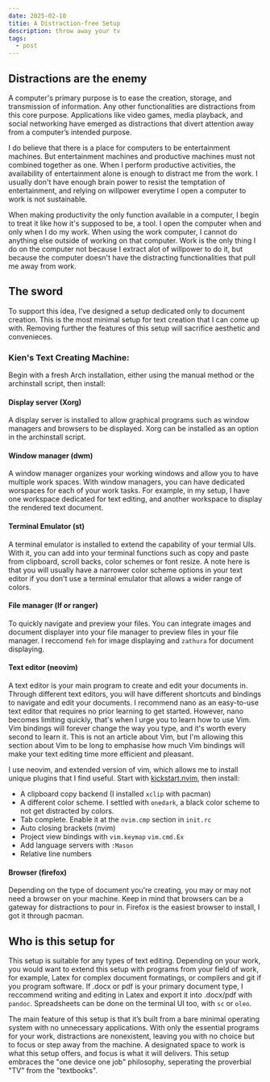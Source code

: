 ```yaml
---
date: 2025-02-10
titie: A Distraction-free Setup
description: throw away your tv
tags:
  - post
---
```

## Distractions are the enemy
A computer's primary purpose is to ease the creation, storage, and transmission of information. Any other functionalities are distractions from this core purpose.
Applications like video games, media playback, and social networking have emerged as distractions that divert attention away from a computer’s intended purpose.

I do believe that there is a place for computers to be entertainment machines.
But entertainment machines and productive machines must not combined together as one.
When I perform productive activities, the availability of entertainment alone is enough to distract me from the work.
I usually don't have enough brain power to resist the temptation of entertainment, and relying on willpower everytime I open a computer to work is not sustainable.

When making productivity the only function available in a computer, I begin to treat it like how it's supposed to be, a tool.
I open the computer when and only when I do my work.
When using the work computer, I cannot do anything else outside of working on that computer.
Work is the only thing I do on the computer not because I extract alot of willpower to do it, but because the computer doesn't have the distracting functionalities that pull me away from work.

## The sword
To support this idea, I’ve designed a setup dedicated only to document creation.
This is the most minimal setup for text creation that I can come up with.
Removing further the features of this setup will sacrifice aesthetic and convenieces.

### Kien's Text Creating Machine:
Begin with a fresh Arch installation, either using the manual method or the archinstall script, then install:

#### Display server (Xorg)
A display server is installed to allow graphical programs such as window managers and browsers to be displayed. Xorg can be installed as an option in the archinstall script.

#### Window manager (dwm)
A window manager organizes your working windows and allow you to have multiple work spaces. With window managers, you can have dedicated worspaces for each of your work tasks. For example, in my setup, I have one workspace dedicated for text editing, and another workspace to display the rendered text document.

#### Terminal Emulator (st)
A terminal emulator is installed to extend the capability of your termial UIs. With it, you can add into your terminal functions such as copy and paste from clipboard, scroll backs, color schemes or font resize. A note here is that you will usually have a narrower color scheme options in your text editor if you don't use a terminal emulator that allows a wider range of colors.

#### File manager (lf or ranger)
To quickly navigate and preview your files. You can integrate images and document displayer into your file manager to preview files in your file manager. I reccomend ```feh``` for image displaying and ```zathura``` for document displaying.

#### Text editor (neovim)
A text editor is your main program to create and edit your documents in. Through different text editors, you will have different shortcuts and bindings to navigate and edit your documents. I recommend nano as an easy-to-use text editor that requires no prior learning to get started. However, nano becomes limiting quickly, that's when I urge you to learn how to use Vim. Vim bindings will forever change the way you type, and it's worth every second to learn it. This is not an article about Vim, but I'm allowing this section about Vim to be long to emphasise how much Vim bindings will make your text editing time more efficient and pleasant.

I use neovim, and extended version of vim, which allows me to install unique plugins that I find useful. Start with [kickstart.nvim](https://github.com/nvim-lua/kickstart.nvim), then install:
- A clipboard copy backend (I installed ```xclip``` with pacman)
- A different color scheme. I settled with ```onedark```, a black color scheme to not get distracted by colors.
- Tab complete. Enable it at the  ```nvim.cmp``` section in ```init.rc```
- Auto closing brackets (nvim)
- Project view bindings with ```vim.keymap``` ```vim.cmd.Ex```
- Add language servers with ```:Mason```
- Relative line numbers

#### Browser (firefox)
Depending on the type of document you're creating, you may or may not need a browser on your machine. Keep in mind that browsers can be a gateway for distractions to pour in. Firefox is the easiest browser to install, I got it through pacman.

## Who is this setup for
This setup is suitable for any types of text editing. Depending on your work, you would want to extend this setup with programs from your field of work, for example, Latex for complex document formatings, or compilers and git if you program software. If .docx or pdf is your primary document type, I reccommend writing and editing in Latex and export it into .docx/pdf with ```pandoc```. Spreadsheets can be done on the terminal UI too, with ```sc``` or ```oleo```.

The main feature of this setup is that it’s built from a bare minimal operating system with no unnecessary applications. With only the essential programs for your work, distractions are nonexistent, leaving you with no choice but to focus or step away from the machine. A designated space to work is what this setup offers, and focus is what it will delivers. This setup embraces the "one device one job" philosophy, seperating the proverbial "TV" from the "textbooks".
